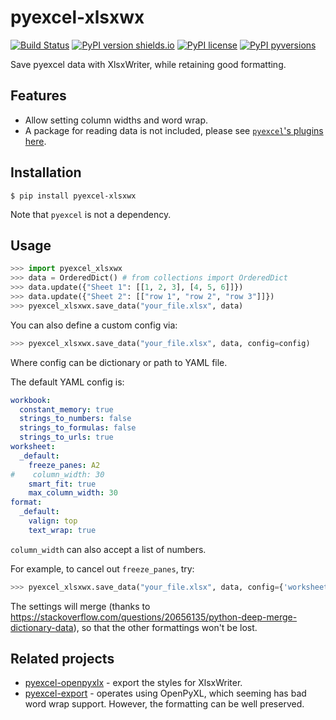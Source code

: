 # pyexcel-xlsxwx

[![Build Status](https://travis-ci.org/patarapolw/pyexcel-xlsxwx.svg?branch=master)](https://travis-ci.org/patarapolw/pyexcel-xlsxwx)
[![PyPI version shields.io](https://img.shields.io/pypi/v/pyexcel_xlsxwx.svg)](https://pypi.python.org/pypi/pyexcel_xlsxwx/)
[![PyPI license](https://img.shields.io/pypi/l/pyexcel_xlsxwx.svg)](https://pypi.python.org/pypi/pyexcel_xlsxwx/)
[![PyPI pyversions](https://img.shields.io/pypi/pyversions/pyexcel_xlsxwx.svg)](https://pypi.python.org/pypi/pyexcel_xlsxwx/)

Save pyexcel data with XlsxWriter, while retaining good formatting.

## Features

- Allow setting column widths and word wrap.
- A package for reading data is not included, please see [`pyexcel`'s plugins here](https://github.com/pyexcel/pyexcel#available-plugins).

## Installation

```commandline
$ pip install pyexcel-xlsxwx
```
Note that `pyexcel` is not a dependency.

## Usage

```python
>>> import pyexcel_xlsxwx
>>> data = OrderedDict() # from collections import OrderedDict
>>> data.update({"Sheet 1": [[1, 2, 3], [4, 5, 6]]})
>>> data.update({"Sheet 2": [["row 1", "row 2", "row 3"]]})
>>> pyexcel_xlsxwx.save_data("your_file.xlsx", data)
```

You can also define a custom config via:
```python
>>> pyexcel_xlsxwx.save_data("your_file.xlsx", data, config=config)
```
Where config can be dictionary or path to YAML file.

The default YAML config is:

```yaml
workbook:
  constant_memory: true
  strings_to_numbers: false
  strings_to_formulas: false
  strings_to_urls: true
worksheet:
  _default:
    freeze_panes: A2
#    column_width: 30
    smart_fit: true
    max_column_width: 30
format:
  _default:
    valign: top
    text_wrap: true
```
`column_width` can also accept a list of numbers.

For example, to cancel out `freeze_panes`, try:

```python
>>> pyexcel_xlsxwx.save_data("your_file.xlsx", data, config={'worksheet': {'_default': {'freeze_panes': None}}})
```

The settings will merge (thanks to https://stackoverflow.com/questions/20656135/python-deep-merge-dictionary-data), so that the other formattings won't be lost.

## Related projects

- [pyexcel-openpyxlx](https://github.com/patarapolw/pyexcel-openpyxlx) - export the styles for XlsxWriter.
- [pyexcel-export](https://github.com/patarapolw/pyexcel-export) - operates using OpenPyXL, which seeming has bad word wrap support. However, the formatting can be well preserved.
